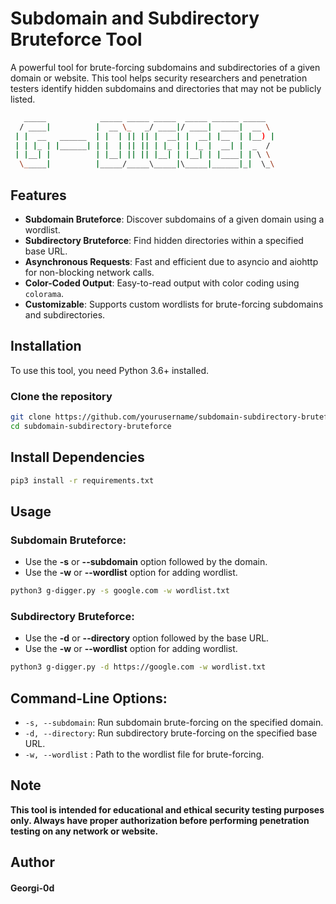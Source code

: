 # Subdomain and Subdirectory Bruteforce Tool

A powerful tool for brute-forcing subdomains and subdirectories of a given domain or website. This tool helps security researchers and penetration testers identify hidden subdomains and directories that may not be publicly listed.

```bash
   _____            _____ _____ _____  _____ ______ _____
  / ____|          |  __ \_   _/ ____|/ ____|  ____|  __ \
 | |  __   ______  | |  | || || |  __| |  __| |__  | |__) |
 | | |_ | |______| | |  | || || | |_ | | |_ |  __| |  _  /
 | |__| |          | |__| || || |__| | |__| | |____| | \ \
  \_____|          |_____/_____\_____|\_____|______|_|  \_\
```

## Features

- **Subdomain Bruteforce**: Discover subdomains of a given domain using a wordlist.
- **Subdirectory Bruteforce**: Find hidden directories within a specified base URL.
- **Asynchronous Requests**: Fast and efficient due to asyncio and aiohttp for non-blocking network calls.
- **Color-Coded Output**: Easy-to-read output with color coding using `colorama`.
- **Customizable**: Supports custom wordlists for brute-forcing subdomains and subdirectories.

## Installation

To use this tool, you need Python 3.6+ installed.

### Clone the repository

```bash
git clone https://github.com/yourusername/subdomain-subdirectory-bruteforce.git
cd subdomain-subdirectory-bruteforce
```

## Install Dependencies

```bash
pip3 install -r requirements.txt
```

## Usage

### Subdomain Bruteforce:

- Use the **-s** or **--subdomain** option followed by the domain.
- Use the **-w** or **--wordlist** option for adding wordlist.

```bash
python3 g-digger.py -s google.com -w wordlist.txt
```

### Subdirectory Bruteforce:

- Use the **-d** or **--directory** option followed by the base URL.
- Use the **-w** or **--wordlist** option for adding wordlist.

```bash
python3 g-digger.py -d https://google.com -w wordlist.txt
```

## Command-Line Options:

- ```-s, --subdomain```: Run subdomain brute-forcing on the specified domain.
- ```-d, --directory```: Run subdirectory brute-forcing on the specified base URL.
- ```-w, --wordlist``` : Path to the wordlist file for brute-forcing.

## Note

**This tool is intended for educational and ethical security testing purposes only. Always have proper authorization before performing penetration testing on any network or website.**

## Author

#### Georgi-0d

